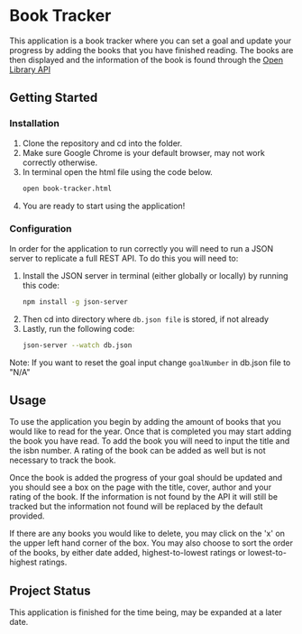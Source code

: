 # Book Tracker

This application is a book tracker where you can set a goal and update your progress by adding the books that you have finished reading. The books are then displayed and the information of the book is found through the [Open Library API](https://openlibrary.org/dev/docs/api/books)

## Getting Started

### Installation

1. Clone the repository and cd into the folder.
2. Make sure Google Chrome is your default browser, may not work correctly otherwise.
3. In terminal open the html file using the code below.
    ```bash
    open book-tracker.html
    ```
4. You are ready to start using the application!

### Configuration

In order for the application to run correctly you will need to run a JSON server to replicate a full REST API. To do this you will need to:
1. Install the JSON server in terminal (either globally or locally) by running this code:
    ```bash
    npm install -g json-server
    ```
2. Then cd into directory where `db.json file` is stored, if not already
3. Lastly, run the following code:
    ```bash
    json-server --watch db.json
    ```

Note: If you want to reset the goal input change `goalNumber` in db.json file to "N/A"

## Usage
To use the application you begin by adding the amount of books that you would like to read for the year. Once that is completed you may start adding the book you have read. To add the book you will need to input the title and the isbn number. A rating of the book can be added as well but is not necessary to track the book.

Once the book is added the progress of your goal should be updated and you should see a box on the page with the title, cover, author and your rating of the book. If the information is not found by the API it will still be tracked but the information not found will be replaced by the default provided.

If there are any books you would like to delete, you may click on the 'x' on the upper left hand corner of the box. You may also choose to sort the order of the books, by either date added, highest-to-lowest ratings or lowest-to-highest ratings.

## Project Status
This application is finished for the time being, may be expanded at a later date.


